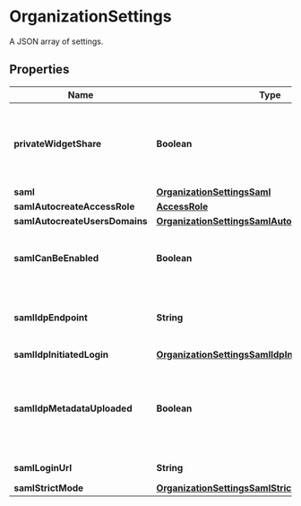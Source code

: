 

# OrganizationSettings

A JSON array of settings.
## Properties

Name | Type | Description | Notes
------------ | ------------- | ------------- | -------------
**privateWidgetShare** | **Boolean** | Whether or not the organization users can share widgets outside of Datadog. |  [optional]
**saml** | [**OrganizationSettingsSaml**](OrganizationSettingsSaml.md) |  |  [optional]
**samlAutocreateAccessRole** | [**AccessRole**](AccessRole.md) |  |  [optional]
**samlAutocreateUsersDomains** | [**OrganizationSettingsSamlAutocreateUsersDomains**](OrganizationSettingsSamlAutocreateUsersDomains.md) |  |  [optional]
**samlCanBeEnabled** | **Boolean** | Whether or not SAML can be enabled for this organization. |  [optional]
**samlIdpEndpoint** | **String** | Identity provider endpoint for SAML authentication. |  [optional]
**samlIdpInitiatedLogin** | [**OrganizationSettingsSamlIdpInitiatedLogin**](OrganizationSettingsSamlIdpInitiatedLogin.md) |  |  [optional]
**samlIdpMetadataUploaded** | **Boolean** | Whether or not a SAML identity provider metadata file was provided to the Datadog organization. |  [optional]
**samlLoginUrl** | **String** | URL for SAML loging. |  [optional]
**samlStrictMode** | [**OrganizationSettingsSamlStrictMode**](OrganizationSettingsSamlStrictMode.md) |  |  [optional]



